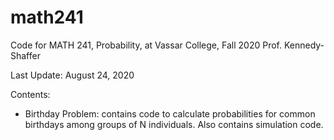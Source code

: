 # math241
Code for MATH 241, Probability, at Vassar College, Fall 2020
Prof. Kennedy-Shaffer

Last Update: August 24, 2020

Contents:
 - Birthday Problem: contains code to calculate probabilities for common birthdays among groups of N individuals. Also contains simulation code.
